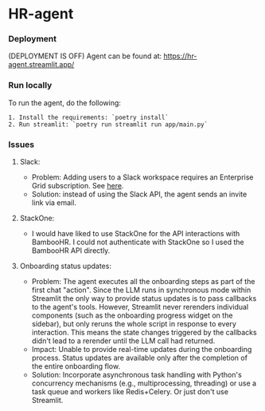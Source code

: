 # HR-agent

### Deployment

(DEPLOYMENT IS OFF) Agent can be found at: https://hr-agent.streamlit.app/

### Run locally

To run the agent, do the following:

    1. Install the requirements: `poetry install`
    2. Run streamlit: `poetry run streamlit run app/main.py`

### Issues

1. Slack:

   - Problem: Adding users to a Slack workspace requires an Enterprise Grid subscription. See [here](https://api.slack.com/methods/admin.users.invite).
   - Solution: instead of using the Slack API, the agent sends an invite link via email.

2. StackOne:

   - I would have liked to use StackOne for the API interactions with BambooHR. I could not authenticate with StackOne so I used the BambooHR API directly.

3. Onboarding status updates:
   - Problem: The agent executes all the onboarding steps as part of the first chat "action". Since the LLM runs in synchronous mode within Streamlit the only way to provide status updates is to pass callbacks to the agent's tools. However, Streamlit never rerenders individual components (such as the onboarding progress widget on the sidebar), but only reruns the whole script in response to every interaction. This means the state changes triggered by the callbacks didn't lead to a rerender until the LLM call had returned.
   - Impact: Unable to provide real-time updates during the onboarding process. Status updates are available only after the completion of the entire onboarding flow.
   - Solution: Incorporate asynchronous task handling with Python's concurrency mechanisms (e.g., multiprocessing, threading) or use a task queue and workers like Redis+Celery. Or just don't use Streamlit.
